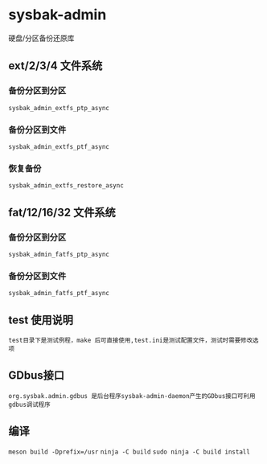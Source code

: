# sysbak-admin

硬盘/分区备份还原库

## ext/2/3/4 文件系统

### 备份分区到分区
```sysbak_admin_extfs_ptp_async```

### 备份分区到文件
```sysbak_admin_extfs_ptf_async```

### 恢复备份
```sysbak_admin_extfs_restore_async```

## fat/12/16/32 文件系统

### 备份分区到分区
```sysbak_admin_fatfs_ptp_async```

### 备份分区到文件
```sysbak_admin_fatfs_ptf_async```

## test 使用说明
```test目录下是测试例程，make 后可直接使用,test.ini是测试配置文件，测试时需要修改选项```

## GDbus接口
```org.sysbak.admin.gdbus 是后台程序sysbak-admin-daemon产生的GDbus接口可利用gdbus调试程序```

## 编译
```meson build -Dprefix=/usr```
```ninja -C build```
```sudo ninja -C build install```
